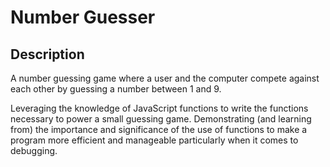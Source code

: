 # Number Guesser

## Description

A number guessing game where a user and the computer compete against each other by guessing a number between 1 and 9. 

Leveraging the knowledge of JavaScript functions to write the functions necessary to power a small guessing game. Demonstrating (and learning from) the importance and significance of the use of functions to make a program more efficient and manageable particularly when it comes to debugging.